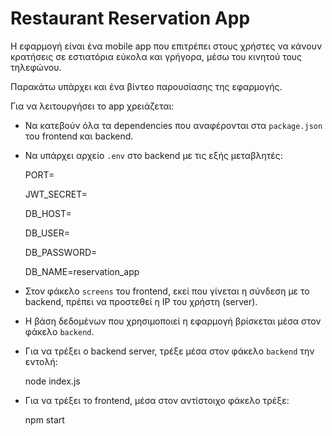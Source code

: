# Restaurant Reservation App

Η εφαρμογή είναι ένα mobile app που επιτρέπει στους χρήστες να κάνουν κρατήσεις σε εστιατόρια εύκολα και γρήγορα, μέσω του κινητού τους τηλεφώνου.


Παρακάτω υπάρχει και ένα βίντεο παρουσίασης της εφαρμογής.






Για να λειτουργήσει το app χρειάζεται:

- Να κατεβούν όλα τα dependencies που αναφέρονται στα `package.json` του frontend και backend.
- Να υπάρχει αρχείο `.env` στο backend με τις εξής μεταβλητές:
  
   PORT=
  
   JWT_SECRET=
  
   DB_HOST=
  
   DB_USER=
  
   DB_PASSWORD=
  
   DB_NAME=reservation_app

- Στον φάκελο `screens` του frontend, εκεί που γίνεται η σύνδεση με το backend, πρέπει να προστεθεί η IP του χρήστη (server).
- Η βάση δεδομένων που χρησιμοποιεί η εφαρμογή βρίσκεται μέσα στον φάκελο `backend`.
- Για να τρέξει ο backend server, τρέξε μέσα στον φάκελο `backend` την εντολή:
  
    node index.js

 - Για να τρέξει το frontend, μέσα στον αντίστοιχο φάκελο τρέξε:
 
    npm start
